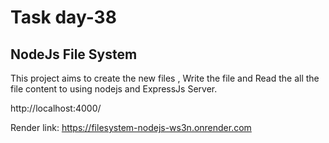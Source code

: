 # Task day-38
## NodeJs File System

This project aims to create the new files , Write the file and Read the all the file content to using nodejs and ExpressJs Server.

http://localhost:4000/

Render link:  https://filesystem-nodejs-ws3n.onrender.com
